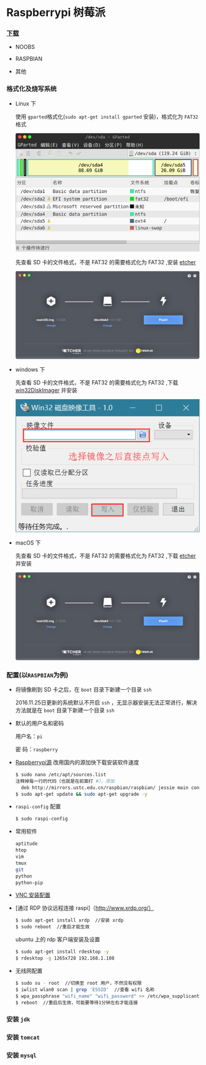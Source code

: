# Raspberrypi 树莓派

### [下载](https://www.raspberrypi.org/downloads/)

+ NOOBS

+ RASPBIAN

+ 其他

### 格式化及烧写系统

+ Linux 下

  使用 `gparted`格式化(`sudo apt-get install gparted` 安装)，格式化为 `FAT32` 格式

  ![gparted](../pictures/gparted.png)

  先查看 SD 卡的文件格式，不是 FAT32 的需要格式化为 FAT32 ,安装 [etcher](https://github.com/resin-io/etcher#installers)

  ![etcher](../pictures/etcher_ubuntu.png)

+ windows 下

  先查看 SD 卡的文件格式，不是 FAT32 的需要格式化为 FAT32 ,下载 [win32DiskImager](https://sourceforge.net/projects/win32diskimager/) 并安装 

  ![win32diskimager](../pictures/win32DiskImager.png)

+ macOS 下

  先查看 SD 卡的文件格式，不是 FAT32 的需要格式化为 FAT32 ,下载 [etcher](https://etcher.io/) 并安装

  ![etcher](../pictures/etcher_macOS.png)

### 配置(以`RASPBIAN`为例)

+ 将镜像刷到 SD 卡之后，在 `boot` 目录下新建一个目录 `ssh` 

  2016.11.25日更新的系统默认不开启 `ssh` ，无显示器安装无法正常进行，解决方法就是在 `boot` 目录下新建一个目录 `ssh` 

+ 默认的用户名和密码

  用户名：```pi```

  密 码：```raspberry```

+ [Raspberrypi源](http://shumeipai.nxez.com/2013/08/31/raspbian-chinese-software-source.html) 改用国内的源加快下载安装软件速度

  ```bash
  $ sudo nano /etc/apt/sources.list
  注释掉每一行的代码（也就是在前面打 #），添加
    deb http://mirrors.ustc.edu.cn/raspbian/raspbian/ jessie main contrib non-free
  $ sudo apt-get update && sudo apt-get upgrade -y
  ```

+ `raspi-config` 配置

  ```bash
  $ sudo raspi-config
  ```
+ 常用软件

  ```bash
  aptitude
  htop
  vim
  tmux
  git
  python
  python-pip
  ```
+ [VNC 安装配置](https://www.raspberrypi.org/forums/viewtopic.php?t=74176)

+ [通过 RDP 协议远程连接 raspi]（http://www.xrdp.org/）

  ```bash
  $ sudo apt-get install xrdp  //安装 xrdp
  $ sudo reboot  //重启才能生效
  ```
  
  ubuntu 上的 rdp 客户端安装及设置
  
  ```bash
  $ sudo apt-get install rdesktop -y
  $ rdesktop -g 1265x728 192.168.1.108
  ```

+ 无线网配置

  ```bash
  $ sudo su - root  //切换至 root 用户，不然没有权限
  $ iwlist wlan0 scan | grep 'ESSID'  //查看 wifi 名称
  $ wpa_passphrase "wifi_name" "wifi_password" >> /etc/wpa_supplicant/wpa_supplicant.conf
  $ reboot  //重启后生效，可能要等待1分钟左右才能连接
  ```

### 安装 `jdk` 

### 安装 `tomcat`

### 安装 `mysql`





